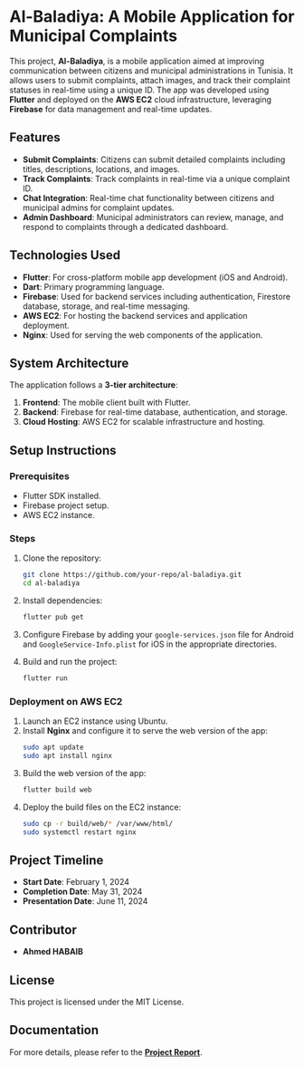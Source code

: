 # Al-Baladiya: A Mobile Application for Municipal Complaints

This project, **Al-Baladiya**, is a mobile application aimed at improving communication between citizens and municipal administrations in Tunisia. It allows users to submit complaints, attach images, and track their complaint statuses in real-time using a unique ID. The app was developed using **Flutter** and deployed on the **AWS EC2** cloud infrastructure, leveraging **Firebase** for data management and real-time updates.

## Features

- **Submit Complaints**: Citizens can submit detailed complaints including titles, descriptions, locations, and images.
- **Track Complaints**: Track complaints in real-time via a unique complaint ID.
- **Chat Integration**: Real-time chat functionality between citizens and municipal admins for complaint updates.
- **Admin Dashboard**: Municipal administrators can review, manage, and respond to complaints through a dedicated dashboard.

## Technologies Used

- **Flutter**: For cross-platform mobile app development (iOS and Android).
- **Dart**: Primary programming language.
- **Firebase**: Used for backend services including authentication, Firestore database, storage, and real-time messaging.
- **AWS EC2**: For hosting the backend services and application deployment.
- **Nginx**: Used for serving the web components of the application.

## System Architecture

The application follows a **3-tier architecture**:
1. **Frontend**: The mobile client built with Flutter.
2. **Backend**: Firebase for real-time database, authentication, and storage.
3. **Cloud Hosting**: AWS EC2 for scalable infrastructure and hosting.

## Setup Instructions

### Prerequisites
- Flutter SDK installed.
- Firebase project setup.
- AWS EC2 instance.

### Steps
1. Clone the repository:
    ```bash
    git clone https://github.com/your-repo/al-baladiya.git
    cd al-baladiya
    ```

2. Install dependencies:
    ```bash
    flutter pub get
    ```

3. Configure Firebase by adding your `google-services.json` file for Android and `GoogleService-Info.plist` for iOS in the appropriate directories.

4. Build and run the project:
    ```bash
    flutter run
    ```

### Deployment on AWS EC2
1. Launch an EC2 instance using Ubuntu.
2. Install **Nginx** and configure it to serve the web version of the app:
    ```bash
    sudo apt update
    sudo apt install nginx
    ```
3. Build the web version of the app:
    ```bash
    flutter build web
    ```
4. Deploy the build files on the EC2 instance:
    ```bash
    sudo cp -r build/web/* /var/www/html/
    sudo systemctl restart nginx
    ```

## Project Timeline
- **Start Date**: February 1, 2024
- **Completion Date**: May 31, 2024
- **Presentation Date**: June 11, 2024

## Contributor
- **Ahmed HABAIB**

## License
This project is licensed under the MIT License.

## Documentation
For more details, please refer to the **[Project Report](https://raw.githubusercontent.com/Ahmedhabaib/Setting-up-a-security-system/a7b254fac92aa9014936991c06e4a02143b3c5ac/Mise%20en%20place%20d%E2%80%99un%20syst%C3%A9me%20de%20s%C3%A9curit%C3%A9.pdf)**.
